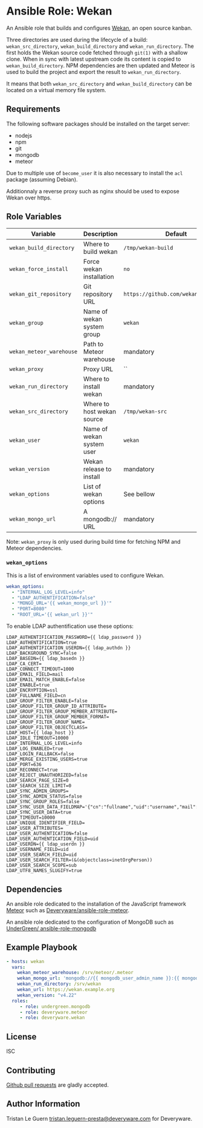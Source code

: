 # Ansible Role: Wekan

An Ansible role that builds and configures [Wekan](https://wekan.github.io/), an open source kanban.

Three directories are used during the lifecycle of a build: `wekan_src_directory`, `wekan_build_directory` and `wekan_run_directory`.
The first holds the Wekan source code fetched through `git(1)` with a shallow clone.
When in sync with latest upstream code its content is copied to `wekan_build_directory`.
NPM dependencies are then updated and Meteor is used to build the project and export the result to `wekan_run_directory`.

It means that both `wekan_src_directory` and `wekan_build_directory` can be located on a virtual memory file system.

## Requirements

The following software packages should be installed on the target server:

- nodejs
- npm
- git
- mongodb
- meteor

Due to multiple use of `become_user` it is also necessary to install the `acl` package (assuming Debian).

Additionnaly a reverse proxy such as nginx should be used to expose Wekan over https.

## Role Variables

| Variable                 | Description | Default |
|--------------------------|-------------|---------|
| `wekan_build_directory`  | Where to build wekan       | `/tmp/wekan-build` |
| `wekan_force_install`    | Force wekan installation   | `no` |
| `wekan_git_repository`   | Git repository URL         | `https://github.com/wekan/wekan.git` |
| `wekan_group`            | Name of wekan system group | `wekan` |
| `wekan_meteor_warehouse` | Path to Meteor warehouse   | mandatory |
| `wekan_proxy`            | Proxy URL                  | `` |
| `wekan_run_directory`    | Where to install wekan     | mandatory |
| `wekan_src_directory`    | Where to host wekan source | `/tmp/wekan-src` |
| `wekan_user`             | Name of wekan system user  | `wekan` |
| `wekan_version`          | Wekan release to install   | mandatory |
| `wekan_options`          | List of wekan options      | See bellow |
| `wekan_mongo_url`        | A mongodb:// URL           | mandatory |

Note: `wekan_proxy` is only used during build time for fetching NPM and Meteor dependencies.

### `wekan_options`

This is a list of environment variables used to configure Wekan.

```yaml
wekan_options:
  - "INTERNAL_LOG_LEVEL=info"
  - "LDAP_AUTHENTIFICATION=false"
  - "MONGO_URL='{{ wekan_mongo_url }}'"
  - "PORT=8080"
  - "ROOT_URL='{{ wekan_url }}'"
```

To enable LDAP authentification use these options:

```
LDAP_AUTHENTIFICATION_PASSWORD={{ ldap_password }}
LDAP_AUTHENTIFICATION=true
LDAP_AUTHENTIFICATION_USERDN={{ ldap_authdn }}
LDAP_BACKGROUND_SYNC=false
LDAP_BASEDN={{ ldap_basedn }}
LDAP_CA_CERT=
LDAP_CONNECT_TIMEOUT=1000
LDAP_EMAIL_FIELD=mail
LDAP_EMAIL_MATCH_ENABLE=false
LDAP_ENABLE=true
LDAP_ENCRYPTION=ssl
LDAP_FULLNAME_FIELD=cn
LDAP_GROUP_FILTER_ENABLE=false
LDAP_GROUP_FILTER_GROUP_ID_ATTRIBUTE=
LDAP_GROUP_FILTER_GROUP_MEMBER_ATTRIBUTE=
LDAP_GROUP_FILTER_GROUP_MEMBER_FORMAT=
LDAP_GROUP_FILTER_GROUP_NAME=
LDAP_GROUP_FILTER_OBJECTCLASS=
LDAP_HOST={{ ldap_host }}
LDAP_IDLE_TIMEOUT=10000
LDAP_INTERNAL_LOG_LEVEL=info
LDAP_LOG_ENABLED=true
LDAP_LOGIN_FALLBACK=false
LDAP_MERGE_EXISTING_USERS=true
LDAP_PORT=636
LDAP_RECONNECT=true
LDAP_REJECT_UNAUTHORIZED=false
LDAP_SEARCH_PAGE_SIZE=0
LDAP_SEARCH_SIZE_LIMIT=0
LDAP_SYNC_ADMIN_GROUPS=
LDAP_SYNC_ADMIN_STATUS=false
LDAP_SYNC_GROUP_ROLES=false
LDAP_SYNC_USER_DATA_FIELDMAP='{"cn":"fullname","uid":"username","mail":"mail"}'
LDAP_SYNC_USER_DATA=true
LDAP_TIMEOUT=10000
LDAP_UNIQUE_IDENTIFIER_FIELD=
LDAP_USER_ATTRIBUTES=
LDAP_USER_AUTHENTICATION=false
LDAP_USER_AUTHENTICATION_FIELD=uid
LDAP_USERDN={{ ldap_userdn }}
LDAP_USERNAME_FIELD=uid
LDAP_USER_SEARCH_FIELD=uid
LDAP_USER_SEARCH_FILTER=(&(objectclass=inetOrgPerson))
LDAP_USER_SEARCH_SCOPE=sub
LDAP_UTF8_NAMES_SLUGIFY=true
```

## Dependencies

An ansible role dedicated to the installation of the JavaScript framework [Meteor](https://www.meteor.com) such as [Deveryware/ansible-role-meteor](https://github.com/Deveryware/ansible-role-meteor).

An ansible role dedicated to the configuration of MongoDB such as [UnderGreen/
ansible-role-mongodb](https://github.com/UnderGreen/ansible-role-mongodb)

## Example Playbook

```yaml
- hosts: wekan
  vars:
    wekan_meteor_warehouse: /srv/meteor/.meteor
    wekan_mongo_url: 'mongodb://{{ mongodb_user_admin_name }}:{{ mongodb_user_admin_password }}@localhost:27017/{{ mongodb_database_name }}'
    wekan_run_directory: /srv/wekan
    wekan_url: https://wekan.example.org
    wekan_version: "v4.22"
  roles:
     - role: undergreen.mongodb
     - role: deveryware.meteor
     - role: deveryware.wekan
```

## License

ISC

## Contributing

[Github pull requests](https://github.com/Deveryware/ansible-role-wekan) are gladly accepted.

## Author Information

Tristan Le Guern <tristan.leguern-presta@deveryware.com> for Deveryware.
